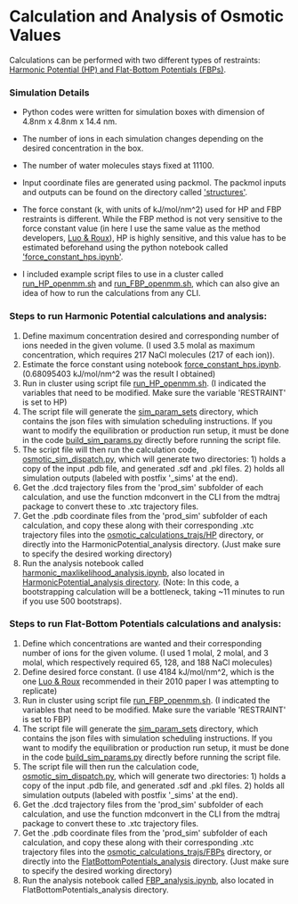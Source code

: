 Calculation and Analysis of Osmotic Values
================

Calculations can be performed with two different types of restraints: [Harmonic Potential (HP) and Flat-Bottom Potentials (FBPs)](osmotic_theory_summary.md).

### Simulation Details
* Python codes were written for simulation boxes with dimension of 4.8nm x 4.8nm x 14.4 nm.
* The number of ions in each simulation changes depending on the desired concentration in the box.
* The number of water molecules stays fixed at 11100.

* Input coordinate files are generated using packmol. The packmol inputs and outputs can be found on the directory called ['structures'](structures/).

* The force constant (k, with units of kJ/mol/nm^2) used for HP and FBP restraints is different. While the FBP method is not very sensitive to the force constant value (in here I use the same value as the method developers, [Luo & Roux](https://pubs.acs.org/doi/10.1021/jz900079w)), HP is highly sensitive, and this value has to be estimated beforehand using the python notebook called ['force_constant_hps.ipynb'](https://github.com/barmoral/osmotic_calculations/blob/main/force_constant_hps.ipynb).

* I included example script files to use in a cluster called [run_HP_openmm.sh](https://github.com/barmoral/osmotic_calculations/blob/main/run_HP_openmm.sh) and [run_FBP_openmm.sh](https://github.com/barmoral/osmotic_calculations/blob/main/run_FBP_openmm.sh), which can also give an idea of how to run the calculations from any CLI.


### Steps to run Harmonic Potential calculations and analysis:
1. Define maximum concentration desired and corresponding number of ions needed in the given volume. (I used 3.5 molal as maximum concentration, which requires 217 NaCl molecules (217 of each ion)). 
2. Estimate the force constant using notebook [force_constant_hps.ipynb](https://github.com/barmoral/osmotic_calculations/blob/main/force_constant_hps.ipynb). (0.68095403 kJ/mol/nm^2 was the result I obtained)
3. Run in cluster using script file [run_HP_openmm.sh](https://github.com/barmoral/osmotic_calculations/blob/main/run_HP_openmm.sh). (I indicated the variables that need to be modified. Make sure the variable 'RESTRAINT' is set to HP)
4. The script file will generate the [sim_param_sets](https://github.com/barmoral/osmotic_calculations/tree/main/sim_param_sets) directory, which contains the json files with simulation scheduling instructions. If you want to modify the equilibration or production run setup, it must be done in the code [build_sim_params.py](https://github.com/barmoral/osmotic_calculations/blob/main/build_sim_params.py) directly before running the script file.
5. The script file will then run the calculation code, [osmotic_sim_dispatch.py](https://github.com/barmoral/osmotic_calculations/blob/main/osmotic_sim_dispatch.py), which will generate two directories: 1) holds a copy of the input .pdb file, and generated .sdf and .pkl files. 2) holds all simulation outputs (labeled with postfix '_sims' at the end).
6. Get the .dcd trajectory files from the 'prod_sim' subfolder of each calculation, and use the function mdconvert in the CLI from the mdtraj package to convert these to .xtc trajectory files.
7. Get the .pdb coordinate files from the 'prod_sim' subfolder of each calculation, and copy these along with their corresponding .xtc trajectory files into the [osmotic_calculations_trajs/HP](https://github.com/barmoral/osmotic_calculations/tree/main/osmotic_calculations_trajs/HP) directory, or directly into the HarmonicPotential_analysis directory. (Just make sure to specify the desired working directory)
8. Run the analysis notebook called [harmonic_maxlikelihood_analysis.ipynb](https://github.com/barmoral/osmotic_calculations/blob/main/HarmonicPotential_analysis/harmonic_maxlikelihood_analysis.ipynb), also located in [HarmonicPotential_analysis directory](https://github.com/barmoral/osmotic_calculations/tree/main/HarmonicPotential_analysis). (Note: In this code, a bootstrapping calculation will be a bottleneck, taking ~11 minutes to run if you use 500 bootstraps).

### Steps to run Flat-Bottom Potentials calculations and analysis:
1. Define which concentrations are wanted and their corresponding number of ions for the given volume. (I used 1 molal, 2 molal, and 3 molal, which respectively required 65, 128, and 188 NaCl molecules)
2. Define desired force constant. (I use 4184 kJ/mol/nm^2, which is the one [Luo & Roux](https://pubs.acs.org/doi/10.1021/jz900079w) recommended in their 2010 paper I was attempting to replicate)
3. Run in cluster using script file [run_FBP_openmm.sh](https://github.com/barmoral/osmotic_calculations/blob/main/run_FBP_openmm.sh). (I indicated the variables that need to be modified. Make sure the variable 'RESTRAINT' is set to FBP)
4. The script file will generate the [sim_param_sets](https://github.com/barmoral/osmotic_calculations/tree/main/sim_param_sets) directory, which contains the json files with simulation scheduling instructions. If you want to modify the equilibration or production run setup, it must be done in the code [build_sim_params.py](https://github.com/barmoral/osmotic_calculations/blob/main/build_sim_params.py) directly before running the script file.
5. The script file will then run the calculation code, [osmotic_sim_dispatch.py](https://github.com/barmoral/osmotic_calculations/blob/main/osmotic_sim_dispatch.py), which will generate two directories: 1) holds a copy of the input .pdb file, and generated .sdf and .pkl files. 2) holds all simulation outputs (labeled with postfix '_sims' at the end).
6. Get the .dcd trajectory files from the 'prod_sim' subfolder of each calculation, and use the function mdconvert in the CLI from the mdtraj package to convert these to .xtc trajectory files.
7. Get the .pdb coordinate files from the 'prod_sim' subfolder of each calculation, and copy these along with their corresponding .xtc trajectory files into the [osmotic_calculations_trajs/FBPs](https://github.com/barmoral/osmotic_calculations/tree/main/osmotic_calculations_trajs/FBPs) directory, or directly into the [FlatBottomPotentials_analysis](https://github.com/barmoral/osmotic_calculations/tree/main/FlatBottomPotentials_analysis) directory. (Just make sure to specify the desired working directory)
8. Run the analysis notebook called [FBP_analysis.ipynb](https://github.com/barmoral/osmotic_calculations/blob/main/FlatBottomPotentials_analysis/FBP_analysis.ipynb), also located in FlatBottomPotentials_analysis directory.
